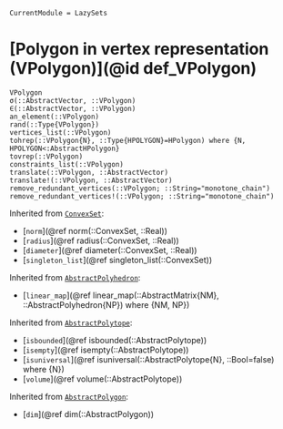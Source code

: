 ```@meta
CurrentModule = LazySets
```

# [Polygon in vertex representation (VPolygon)](@id def_VPolygon)

```@docs
VPolygon
σ(::AbstractVector, ::VPolygon)
∈(::AbstractVector, ::VPolygon)
an_element(::VPolygon)
rand(::Type{VPolygon})
vertices_list(::VPolygon)
tohrep(::VPolygon{N}, ::Type{HPOLYGON}=HPolygon) where {N, HPOLYGON<:AbstractHPolygon}
tovrep(::VPolygon)
constraints_list(::VPolygon)
translate(::VPolygon, ::AbstractVector)
translate!(::VPolygon, ::AbstractVector)
remove_redundant_vertices(::VPolygon; ::String="monotone_chain")
remove_redundant_vertices!(::VPolygon; ::String="monotone_chain")
```
Inherited from [`ConvexSet`](@ref):
* [`norm`](@ref norm(::ConvexSet, ::Real))
* [`radius`](@ref radius(::ConvexSet, ::Real))
* [`diameter`](@ref diameter(::ConvexSet, ::Real))
* [`singleton_list`](@ref singleton_list(::ConvexSet))

Inherited from [`AbstractPolyhedron`](@ref):
* [`linear_map`](@ref linear_map(::AbstractMatrix{NM}, ::AbstractPolyhedron{NP}) where {NM, NP})

Inherited from [`AbstractPolytope`](@ref):
* [`isbounded`](@ref isbounded(::AbstractPolytope))
* [`isempty`](@ref isempty(::AbstractPolytope))
* [`isuniversal`](@ref isuniversal(::AbstractPolytope{N}, ::Bool=false) where {N})
* [`volume`](@ref volume(::AbstractPolytope))

Inherited from [`AbstractPolygon`](@ref):
* [`dim`](@ref dim(::AbstractPolygon))
